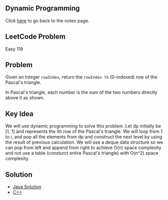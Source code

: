 ## Dynamic Programming
Click [here](../../dynamic_programming/notes.md) to go back to the notes page.

## LeetCode Problem
Easy 119

## Problem
Given an integer ```rowIndex```, return the ```rowIndex th``` (0-indexed) row of the Pascal's triangle.

In Pascal's triangle, each number is the sum of the two numbers directly above it as shown.

## Key Idea
We will use dynamic programming to solve this problem. Let dp initially be [1, 1] and represents the ith row of the Pascal's triangle. We will loop from 1 to i, and pop all the elements from dp and construct the next level by using the result of previous calculation. We will use a deque data structure so we can pop from left and append from right to achieve O(n) space complexity and not use a table (consturct entire Pascal's triangle) with O(n^2) space complexity.

## Solution
- [Java Solution](pascal_triangle_II.java)
- [C++](./solution.cpp)